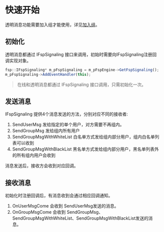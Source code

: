 # 快速开始

透明消息功能需要加入组才能使用，详见[加入组](../platform/prepare_windows.md)。

## 初始化

透明消息都通过 IFspSignaling 接口来调用，初始时需要向IFspSignaling注册回调实现对象。

```js
fsp::IFspSignaling* m_pFspSignaling = m_pFspEngine->GetFspSignaling();
m_pFspSignaling->AddEventHandler(this);
```

> 在线和透明消息都通过 IFspSignaling 接口调用，只需初始化一次。

## 发送消息

IFspSignaling 提供4个消息发送的方法，分别对应不同的接收者:

1. SendUserMsg 发给指定的单个用户，对方需要不再组内。
2. SendGroupMsg 发给组内所有用户
3. SendGroupMsgWithWhiteList 白名单方式发给组内部分用户，组内白名单列表可以收到
4. SendGroupMsgWithBlackList 黑名单方式发给组内部分用户，黑名单列表外的所有组内用户会收到

消息发送后，接收方会收到对应回调。

## 接收消息

初始化时注册回调后，有消息收到会通过相应回调通知。

1. OnUserMsgCome 会收到 SendUserMsg发送的消息。
2. OnGroupMsgCome 会收到 SendGroupMsg、SendGroupMsgWithWhiteList、SendGroupMsgWithBlackList发送的消息。

